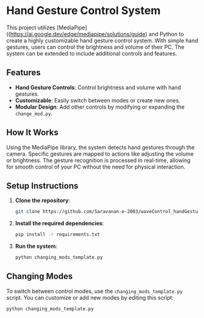 # Hand Gesture Control System

This project utilizes [MediaPipe]((https://ai.google.dev/edge/mediapipe/solutions/guide) and Python to create a highly customizable hand gesture control system. With simple hand gestures, users can control the brightness and volume of their PC. The system can be extended to include additional controls and features.

## Features
- **Hand Gesture Controls**: Control brightness and volume with hand gestures.
- **Customizable**: Easily switch between modes or create new ones.
- **Modular Design**: Add other controls by modifying or expanding the `change_mod.py`.

## How It Works
Using the MediaPipe library, the system detects hand gestures through the camera. Specific gestures are mapped to actions like adjusting the volume or brightness. The gesture recognition is processed in real-time, allowing for smooth control of your PC without the need for physical interaction.

## Setup Instructions

1. **Clone the repository**:
    ```bash
    git clone https://github.com/Saravanan-e-2003/waveControl_handGesture_input_controls.git
    ```
2. **Install the required dependencies**:
    ```bash
    pip install -r requirements.txt
    ```
3. **Run the system**:
    ```bash
    python changing_mods_template.py
    ```

## Changing Modes
To switch between control modes, use the `changing_mods_template.py` script. You can customize or add new modes by editing this script:
```bash
python changing_mods_template.py

